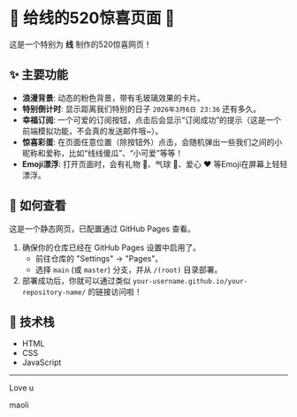 # 💖 给线的520惊喜页面 💖

这是一个特别为 **线** 制作的520惊喜网页！

## ✨ 主要功能

* **浪漫背景**: 动态的粉色背景，带有毛玻璃效果的卡片。
* **特别倒计时**: 显示距离我们特别的日子 `2026年3月6日 23:36` 还有多久。
* **幸福订阅**: 一个可爱的订阅按钮，点击后会显示“订阅成功”的提示（这是一个前端模拟功能，不会真的发送邮件哦~）。
* **惊喜彩蛋**: 在页面任意位置（除按钮外）点击，会随机弹出一些我们之间的小昵称和爱称，比如“线线傻瓜”、“小可爱”等等！
* **Emoji漂浮**: 打开页面时，会有礼物 🎁、气球 🎈、爱心 ❤️ 等Emoji在屏幕上轻轻漂浮。

## 🚀 如何查看

这是一个静态网页，已配置通过 GitHub Pages 查看。

1.  确保你的仓库已经在 GitHub Pages 设置中启用了。
    * 前往仓库的 "Settings" -> "Pages"。
    * 选择 `main` (或 `master`) 分支，并从 `/(root)` 目录部署。
2.  部署成功后，你就可以通过类似 `your-username.github.io/your-repository-name/` 的链接访问啦！

## 🔧 技术栈

* HTML
* CSS
* JavaScript

---

Love u

maoli
